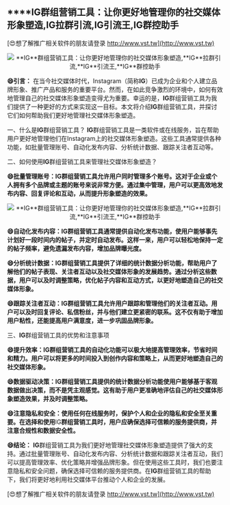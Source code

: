 ## ****IG**群组营销工具：让你更好地管理你的社交媒体形象塑造,**IG**拉群引流,**IG**引流王,**IG**群控助手**

[😍想了解推广相关软件的朋友请登录 http://www.vst.tw](http://www.vst.tw)

 <center><img src="https://vst.tw/MP4/tuiguang/png/3.png" alt="**IG**群组营销工具：让你更好地管理你的社交媒体形象塑造,**IG**拉群引流,**IG**引流王,**IG**群控助手"></center>

**😄引言：**
在当今社交媒体时代，Instagram（简称**IG**）已成为企业和个人建立品牌形象、推广产品和服务的重要平台。然而，在如此竞争激烈的环境中，如何有效地管理自己的社交媒体形象塑造变得尤为重要。幸运的是，**IG**群组营销工具为我们提供了一种更好的方式来实现这一目标。本文将介绍**IG**群组营销工具，并探讨它们如何帮助我们更好地管理社交媒体形象塑造。

一、什么是**IG**群组营销工具？
**IG**群组营销工具是一类软件或在线服务，旨在帮助用户更好地管理他们在Instagram上的社交媒体形象塑造。这些工具通常提供各种功能，如批量管理账号、自动化发布内容、分析统计数据、跟踪关注者互动等。

二、如何使用**IG**群组营销工具来管理社交媒体形象塑造？

**😄批量管理账号：**IG**群组营销工具允许用户同时管理多个账号。这对于企业或个人拥有多个品牌或主题的账号来说非常方便。通过集中管理，用户可以更高效地发布内容、回复评论和互动，从而提升形象塑造的效果。**

 <center><img src="https://vst.tw/MP4/tuiguang/png/0.png" alt="**IG**群组营销工具：让你更好地管理你的社交媒体形象塑造,**IG**拉群引流,**IG**引流王,**IG**群控助手"></center>

**😄自动化发布内容：**IG**群组营销工具通常提供自动化发布功能，使用户能够事先计划好一段时间内的帖子，并定时自动发布。这样一来，用户可以轻松地保持一定的帖子频率，避免遗漏发布内容，增加品牌曝光度。**

**😄分析统计数据：**IG**群组营销工具提供了详细的统计数据分析功能，帮助用户了解他们的帖子表现、关注者互动以及社交媒体形象的发展趋势。通过分析这些数据，用户可以及时调整策略，优化帖子内容和互动方式，以更好地塑造自己的社交媒体形象。**

**😄跟踪关注者互动：**IG**群组营销工具允许用户跟踪和管理他们的关注者互动。用户可以及时回复评论、私信粉丝，并与他们建立更紧密的联系。这不仅有助于增加用户粘性，还能提高用户满意度，进一步巩固品牌形象。**

三、**IG**群组营销工具的优势和注意事项

**😄提升效率：**IG**群组营销工具的自动化功能可以极大地提高管理效率，节省时间和精力。用户可以将更多的时间投入到创作内容和策略上，从而更好地塑造自己的社交媒体形象。**

**😄数据驱动决策：**IG**群组营销工具提供的统计数据分析功能使用户能够基于客观数据做出决策，而不是凭主观感觉。这有助于用户更准确地评估自己的社交媒体形象塑造效果，并及时调整策略。**

**😄注意隐私和安全：使用任何在线服务时，保护个人和企业的隐私和安全至关重要。在选择和使用**IG**群组营销工具时，用户应确保选择可信赖的服务提供商，并注意合规性和数据安全性。**

**😄结论：**
**IG**群组营销工具为我们更好地管理社交媒体形象塑造提供了强大的支持。通过批量管理账号、自动化发布内容、分析统计数据和跟踪关注者互动，我们可以提高管理效率、优化策略并增强品牌形象。但在使用这些工具时，我们也要注意隐私和安全问题，确保选择可信赖的服务提供商。在**IG**群组营销工具的帮助下，我们将更好地利用社交媒体平台推动个人和企业的发展。

[😍想了解推广相关软件的朋友请登录 http://www.vst.tw](http://www.vst.tw)



